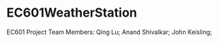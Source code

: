 # EC601WeatherStation
EC601 Project
Team Members: Qing Lu;
              Anand Shivalkar;
              John Keisling;

